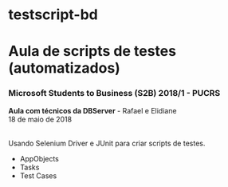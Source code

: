 # testscript-bd

# Aula de scripts de testes (automatizados)

### Microsoft Students to Business (S2B) 2018/1 - PUCRS</br>
**Aula com técnicos da DBServer** - Rafael e Elidiane
</br>18 de maio de 2018

<p>
</br>
Usando Selenium Driver e JUnit para criar scripts de testes.

* AppObjects
* Tasks
* Test Cases

